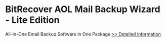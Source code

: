 # BitRecover AOL Mail Backup Wizard - Lite Edition
All-in-One Email Backup Software in One Package
[>> Detailed information](https://secure.shareit.com/shareit/product.html?productid=301000866&affiliateid=200057808)